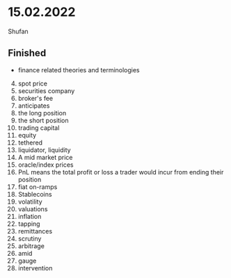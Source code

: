 # 15.02.2022

Shufan

## Finished

- finance related theories and terminologies

4. spot price
5. securities company
6. broker's fee
7. anticipates
8. the long position
9. the short position
10. trading capital
11. equity
12. tethered
13. liquidator, liquidity
14. A mid market price
15. oracle/index prices
16. PnL means the total profit or loss a trader would incur from ending their position
17. fiat on-ramps
18. Stablecoins
19. volatility
20. valuations
21. inflation
22. tapping
23. remittances
24. scrutiny
25. arbitrage
26. amid
27. gauge
28. intervention